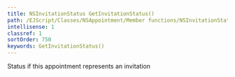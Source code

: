 ```yaml
---
title: NSInvitationStatus GetInvitationStatus()
path: /EJScript/Classes/NSAppointment/Member functions/NSInvitationStatus GetInvitationStatus()
intellisense: 1
classref: 1
sortOrder: 750
keywords: GetInvitationStatus()
---
```



Status if this appointment represents an invitation


